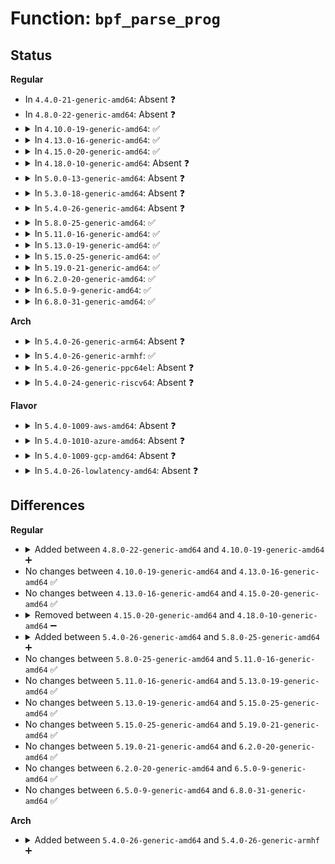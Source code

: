 # Function: <code>bpf_parse_prog</code>

## Status
<b>Regular</b>
<ul>
<li>
In <code>4.4.0-21-generic-amd64</code>: Absent ❓
</li>
<li>
In <code>4.8.0-22-generic-amd64</code>: Absent ❓
</li>
<li>
<details>
<summary>In <code>4.10.0-19-generic-amd64</code>: ✅</summary>

```c
int bpf_parse_prog(struct nlattr * attr, struct bpf_lwt_prog * prog, enum bpf_prog_type type)
```

```json
{
  "name": "bpf_parse_prog",
  "collision_type": "Unique Static",
  "inline_type": "No",
  "funcs": [
    {
      "addr": 18446744071587076976,
      "name": "bpf_parse_prog",
      "external": false,
      "loc": "net/core/lwt_bpf.c:204",
      "file": "net/core/lwt_bpf.c",
      "inline": "seen, unknown",
      "caller_inline": [],
      "caller_func": [
        "net/core/lwt_bpf.c:bpf_build_state",
        "net/core/lwt_bpf.c:bpf_build_state",
        "net/core/lwt_bpf.c:bpf_build_state"
      ]
    }
  ],
  "symbols": [
    {
      "addr": 18446744071587076976,
      "name": "bpf_parse_prog",
      "section": ".text",
      "bind": "STB_LOCAL",
      "size": 191
    }
  ]
}
```
</details>
</li>
<li>
<details>
<summary>In <code>4.13.0-16-generic-amd64</code>: ✅</summary>

```c
int bpf_parse_prog(struct nlattr * attr, struct bpf_lwt_prog * prog, enum bpf_prog_type type)
```

```json
{
  "name": "bpf_parse_prog",
  "collision_type": "Unique Static",
  "inline_type": "No",
  "funcs": [
    {
      "addr": 18446744071587205536,
      "name": "bpf_parse_prog",
      "external": false,
      "loc": "net/core/lwt_bpf.c:204",
      "file": "net/core/lwt_bpf.c",
      "inline": "seen, unknown",
      "caller_inline": [],
      "caller_func": [
        "net/core/lwt_bpf.c:bpf_build_state",
        "net/core/lwt_bpf.c:bpf_build_state",
        "net/core/lwt_bpf.c:bpf_build_state"
      ]
    }
  ],
  "symbols": [
    {
      "addr": 18446744071587205536,
      "name": "bpf_parse_prog",
      "section": ".text",
      "bind": "STB_LOCAL",
      "size": 194
    }
  ]
}
```
</details>
</li>
<li>
<details>
<summary>In <code>4.15.0-20-generic-amd64</code>: ✅</summary>

```c
int bpf_parse_prog(struct nlattr * attr, struct bpf_lwt_prog * prog, enum bpf_prog_type type)
```

```json
{
  "name": "bpf_parse_prog",
  "collision_type": "Unique Static",
  "inline_type": "No",
  "funcs": [
    {
      "addr": 18446744071587719856,
      "name": "bpf_parse_prog",
      "external": false,
      "loc": "net/core/lwt_bpf.c:204",
      "file": "net/core/lwt_bpf.c",
      "inline": "seen, unknown",
      "caller_inline": [],
      "caller_func": [
        "net/core/lwt_bpf.c:bpf_build_state",
        "net/core/lwt_bpf.c:bpf_build_state",
        "net/core/lwt_bpf.c:bpf_build_state"
      ]
    }
  ],
  "symbols": [
    {
      "addr": 18446744071587719856,
      "name": "bpf_parse_prog",
      "section": ".text",
      "bind": "STB_LOCAL",
      "size": 196
    }
  ]
}
```
</details>
</li>
<li>
<details>
<summary>In <code>4.18.0-10-generic-amd64</code>: Absent ❓</summary>

```json
{
  "name": "bpf_parse_prog",
  "collision_type": "Unique Static",
  "inline_type": "Selective",
  "funcs": [
    {
      "addr": 18446744071588053616,
      "name": "bpf_parse_prog",
      "external": false,
      "loc": "net/core/lwt_bpf.c:204",
      "file": "net/core/lwt_bpf.c",
      "inline": "not declared, inlined",
      "caller_inline": [],
      "caller_func": [
        "net/core/lwt_bpf.c:bpf_build_state",
        "net/core/lwt_bpf.c:bpf_build_state",
        "net/core/lwt_bpf.c:bpf_build_state"
      ]
    }
  ],
  "symbols": [
    {
      "addr": 18446744071588053616,
      "name": "bpf_parse_prog.isra.12",
      "section": ".text",
      "bind": "STB_LOCAL",
      "size": 203
    }
  ]
}
```
</details>
</li>
<li>
<details>
<summary>In <code>5.0.0-13-generic-amd64</code>: Absent ❓</summary>

```json
{
  "name": "bpf_parse_prog",
  "collision_type": "Unique Static",
  "inline_type": "Selective",
  "funcs": [
    {
      "addr": 18446744071588221920,
      "name": "bpf_parse_prog",
      "external": false,
      "loc": "net/core/lwt_bpf.c:203",
      "file": "net/core/lwt_bpf.c",
      "inline": "not declared, inlined",
      "caller_inline": [],
      "caller_func": [
        "net/core/lwt_bpf.c:bpf_build_state",
        "net/core/lwt_bpf.c:bpf_build_state",
        "net/core/lwt_bpf.c:bpf_build_state"
      ]
    }
  ],
  "symbols": [
    {
      "addr": 18446744071588221920,
      "name": "bpf_parse_prog.isra.12",
      "section": ".text",
      "bind": "STB_LOCAL",
      "size": 203
    }
  ]
}
```
</details>
</li>
<li>
<details>
<summary>In <code>5.3.0-18-generic-amd64</code>: Absent ❓</summary>

```json
{
  "name": "bpf_parse_prog",
  "collision_type": "Unique Static",
  "inline_type": "Selective",
  "funcs": [
    {
      "addr": 18446744071588556032,
      "name": "bpf_parse_prog",
      "external": false,
      "loc": "net/core/lwt_bpf.c:330",
      "file": "net/core/lwt_bpf.c",
      "inline": "not declared, inlined",
      "caller_inline": [],
      "caller_func": [
        "net/core/lwt_bpf.c:bpf_build_state",
        "net/core/lwt_bpf.c:bpf_build_state",
        "net/core/lwt_bpf.c:bpf_build_state"
      ]
    }
  ],
  "symbols": [
    {
      "addr": 18446744071588556032,
      "name": "bpf_parse_prog.isra.0",
      "section": ".text",
      "bind": "STB_LOCAL",
      "size": 206
    }
  ]
}
```
</details>
</li>
<li>
<details>
<summary>In <code>5.4.0-26-generic-amd64</code>: Absent ❓</summary>

```json
{
  "name": "bpf_parse_prog",
  "collision_type": "Unique Static",
  "inline_type": "Selective",
  "funcs": [
    {
      "addr": 18446744071588773040,
      "name": "bpf_parse_prog",
      "external": false,
      "loc": "net/core/lwt_bpf.c:333",
      "file": "net/core/lwt_bpf.c",
      "inline": "not declared, inlined",
      "caller_inline": [],
      "caller_func": [
        "net/core/lwt_bpf.c:bpf_build_state",
        "net/core/lwt_bpf.c:bpf_build_state",
        "net/core/lwt_bpf.c:bpf_build_state"
      ]
    }
  ],
  "symbols": [
    {
      "addr": 18446744071588773040,
      "name": "bpf_parse_prog.isra.0",
      "section": ".text",
      "bind": "STB_LOCAL",
      "size": 206
    }
  ]
}
```
</details>
</li>
<li>
<details>
<summary>In <code>5.8.0-25-generic-amd64</code>: ✅</summary>

```c
int bpf_parse_prog(struct nlattr * attr, struct bpf_lwt_prog * prog, enum bpf_prog_type type)
```

```json
{
  "name": "bpf_parse_prog",
  "collision_type": "Unique Static",
  "inline_type": "No",
  "funcs": [
    {
      "addr": 18446744071589644528,
      "name": "bpf_parse_prog",
      "external": false,
      "loc": "net/core/lwt_bpf.c:333",
      "file": "net/core/lwt_bpf.c",
      "inline": "seen, unknown",
      "caller_inline": [],
      "caller_func": [
        "net/core/lwt_bpf.c:bpf_build_state",
        "net/core/lwt_bpf.c:bpf_build_state",
        "net/core/lwt_bpf.c:bpf_build_state"
      ]
    }
  ],
  "symbols": [
    {
      "addr": 18446744071589644528,
      "name": "bpf_parse_prog",
      "section": ".text",
      "bind": "STB_LOCAL",
      "size": 199
    }
  ]
}
```
</details>
</li>
<li>
<details>
<summary>In <code>5.11.0-16-generic-amd64</code>: ✅</summary>

```c
int bpf_parse_prog(struct nlattr * attr, struct bpf_lwt_prog * prog, enum bpf_prog_type type)
```

```json
{
  "name": "bpf_parse_prog",
  "collision_type": "Unique Static",
  "inline_type": "No",
  "funcs": [
    {
      "addr": 18446744071589668208,
      "name": "bpf_parse_prog",
      "external": false,
      "loc": "net/core/lwt_bpf.c:333",
      "file": "net/core/lwt_bpf.c",
      "inline": "seen, unknown",
      "caller_inline": [],
      "caller_func": [
        "net/core/lwt_bpf.c:bpf_build_state",
        "net/core/lwt_bpf.c:bpf_build_state",
        "net/core/lwt_bpf.c:bpf_build_state"
      ]
    }
  ],
  "symbols": [
    {
      "addr": 18446744071589668208,
      "name": "bpf_parse_prog",
      "section": ".text",
      "bind": "STB_LOCAL",
      "size": 199
    }
  ]
}
```
</details>
</li>
<li>
<details>
<summary>In <code>5.13.0-19-generic-amd64</code>: ✅</summary>

```c
int bpf_parse_prog(struct nlattr * attr, struct bpf_lwt_prog * prog, enum bpf_prog_type type)
```

```json
{
  "name": "bpf_parse_prog",
  "collision_type": "Unique Static",
  "inline_type": "No",
  "funcs": [
    {
      "addr": 18446744071589559360,
      "name": "bpf_parse_prog",
      "external": false,
      "loc": "net/core/lwt_bpf.c:333",
      "file": "net/core/lwt_bpf.c",
      "inline": "seen, unknown",
      "caller_inline": [],
      "caller_func": [
        "net/core/lwt_bpf.c:bpf_build_state",
        "net/core/lwt_bpf.c:bpf_build_state",
        "net/core/lwt_bpf.c:bpf_build_state"
      ]
    }
  ],
  "symbols": [
    {
      "addr": 18446744071589559360,
      "name": "bpf_parse_prog",
      "section": ".text",
      "bind": "STB_LOCAL",
      "size": 199
    }
  ]
}
```
</details>
</li>
<li>
<details>
<summary>In <code>5.15.0-25-generic-amd64</code>: ✅</summary>

```c
int bpf_parse_prog(struct nlattr * attr, struct bpf_lwt_prog * prog, enum bpf_prog_type type)
```

```json
{
  "name": "bpf_parse_prog",
  "collision_type": "Unique Static",
  "inline_type": "No",
  "funcs": [
    {
      "addr": 18446744071590304336,
      "name": "bpf_parse_prog",
      "external": false,
      "loc": "net/core/lwt_bpf.c:333",
      "file": "net/core/lwt_bpf.c",
      "inline": "seen, unknown",
      "caller_inline": [],
      "caller_func": [
        "net/core/lwt_bpf.c:bpf_build_state",
        "net/core/lwt_bpf.c:bpf_build_state",
        "net/core/lwt_bpf.c:bpf_build_state"
      ]
    }
  ],
  "symbols": [
    {
      "addr": 18446744071590304336,
      "name": "bpf_parse_prog",
      "section": ".text",
      "bind": "STB_LOCAL",
      "size": 199
    }
  ]
}
```
</details>
</li>
<li>
<details>
<summary>In <code>5.19.0-21-generic-amd64</code>: ✅</summary>

```c
int bpf_parse_prog(struct nlattr * attr, struct bpf_lwt_prog * prog, enum bpf_prog_type type)
```

```json
{
  "name": "bpf_parse_prog",
  "collision_type": "Unique Static",
  "inline_type": "No",
  "funcs": [
    {
      "addr": 18446744071591889184,
      "name": "bpf_parse_prog",
      "external": false,
      "loc": "net/core/lwt_bpf.c:333",
      "file": "net/core/lwt_bpf.c",
      "inline": "seen, unknown",
      "caller_inline": [],
      "caller_func": [
        "net/core/lwt_bpf.c:bpf_build_state",
        "net/core/lwt_bpf.c:bpf_build_state",
        "net/core/lwt_bpf.c:bpf_build_state"
      ]
    }
  ],
  "symbols": [
    {
      "addr": 18446744071591889184,
      "name": "bpf_parse_prog",
      "section": ".text",
      "bind": "STB_LOCAL",
      "size": 241
    }
  ]
}
```
</details>
</li>
<li>
<details>
<summary>In <code>6.2.0-20-generic-amd64</code>: ✅</summary>

```c
int bpf_parse_prog(struct nlattr * attr, struct bpf_lwt_prog * prog, enum bpf_prog_type type)
```

```json
{
  "name": "bpf_parse_prog",
  "collision_type": "Unique Static",
  "inline_type": "No",
  "funcs": [
    {
      "addr": 18446744071593691456,
      "name": "bpf_parse_prog",
      "external": false,
      "loc": "net/core/lwt_bpf.c:333",
      "file": "net/core/lwt_bpf.c",
      "inline": "seen, unknown",
      "caller_inline": [],
      "caller_func": [
        "net/core/lwt_bpf.c:bpf_build_state",
        "net/core/lwt_bpf.c:bpf_build_state",
        "net/core/lwt_bpf.c:bpf_build_state"
      ]
    }
  ],
  "symbols": [
    {
      "addr": 18446744071593691456,
      "name": "bpf_parse_prog",
      "section": ".text",
      "bind": "STB_LOCAL",
      "size": 241
    }
  ]
}
```
</details>
</li>
<li>
<details>
<summary>In <code>6.5.0-9-generic-amd64</code>: ✅</summary>

```c
int bpf_parse_prog(struct nlattr * attr, struct bpf_lwt_prog * prog, enum bpf_prog_type type)
```

```json
{
  "name": "bpf_parse_prog",
  "collision_type": "Unique Static",
  "inline_type": "No",
  "funcs": [
    {
      "addr": 18446744071594172256,
      "name": "bpf_parse_prog",
      "external": false,
      "loc": "net/core/lwt_bpf.c:332",
      "file": "net/core/lwt_bpf.c",
      "inline": "seen, unknown",
      "caller_inline": [],
      "caller_func": [
        "net/core/lwt_bpf.c:bpf_build_state",
        "net/core/lwt_bpf.c:bpf_build_state",
        "net/core/lwt_bpf.c:bpf_build_state"
      ]
    }
  ],
  "symbols": [
    {
      "addr": 18446744071594172256,
      "name": "bpf_parse_prog",
      "section": ".text",
      "bind": "STB_LOCAL",
      "size": 241
    }
  ]
}
```
</details>
</li>
<li>
<details>
<summary>In <code>6.8.0-31-generic-amd64</code>: ✅</summary>

```c
int bpf_parse_prog(struct nlattr * attr, struct bpf_lwt_prog * prog, enum bpf_prog_type type)
```

```json
{
  "name": "bpf_parse_prog",
  "collision_type": "Unique Static",
  "inline_type": "No",
  "funcs": [
    {
      "addr": 18446744071594968800,
      "name": "bpf_parse_prog",
      "external": false,
      "loc": "net/core/lwt_bpf.c:332",
      "file": "net/core/lwt_bpf.c",
      "inline": "seen, unknown",
      "caller_inline": [],
      "caller_func": [
        "net/core/lwt_bpf.c:bpf_build_state",
        "net/core/lwt_bpf.c:bpf_build_state",
        "net/core/lwt_bpf.c:bpf_build_state"
      ]
    }
  ],
  "symbols": [
    {
      "addr": 18446744071594968800,
      "name": "bpf_parse_prog",
      "section": ".text",
      "bind": "STB_LOCAL",
      "size": 244
    }
  ]
}
```
</details>
</li>
</ul>
<b>Arch</b>
<ul>
<li>
<details>
<summary>In <code>5.4.0-26-generic-arm64</code>: Absent ❓</summary>

```json
{
  "name": "bpf_parse_prog",
  "collision_type": "Unique Static",
  "inline_type": "Selective",
  "funcs": [
    {
      "addr": 18446603336502338776,
      "name": "bpf_parse_prog",
      "external": false,
      "loc": "net/core/lwt_bpf.c:333",
      "file": "net/core/lwt_bpf.c",
      "inline": "not declared, inlined",
      "caller_inline": [],
      "caller_func": [
        "net/core/lwt_bpf.c:bpf_build_state",
        "net/core/lwt_bpf.c:bpf_build_state",
        "net/core/lwt_bpf.c:bpf_build_state"
      ]
    }
  ],
  "symbols": [
    {
      "addr": 18446603336502338776,
      "name": "bpf_parse_prog.isra.0",
      "section": ".text",
      "bind": "STB_LOCAL",
      "size": 244
    }
  ]
}
```
</details>
</li>
<li>
<details>
<summary>In <code>5.4.0-26-generic-armhf</code>: ✅</summary>

```c
int bpf_parse_prog(struct nlattr * attr, struct bpf_lwt_prog * prog, enum bpf_prog_type type)
```

```json
{
  "name": "bpf_parse_prog",
  "collision_type": "Unique Static",
  "inline_type": "No",
  "funcs": [
    {
      "addr": 3235079468,
      "name": "bpf_parse_prog",
      "external": false,
      "loc": "net/core/lwt_bpf.c:333",
      "file": "net/core/lwt_bpf.c",
      "inline": "seen, unknown",
      "caller_inline": [],
      "caller_func": [
        "net/core/lwt_bpf.c:bpf_build_state",
        "net/core/lwt_bpf.c:bpf_build_state",
        "net/core/lwt_bpf.c:bpf_build_state"
      ]
    }
  ],
  "symbols": [
    {
      "addr": 3235079468,
      "name": "bpf_parse_prog",
      "section": ".text",
      "bind": "STB_LOCAL",
      "size": 244
    }
  ]
}
```
</details>
</li>
<li>
<details>
<summary>In <code>5.4.0-26-generic-ppc64el</code>: Absent ❓</summary>

```json
{
  "name": "bpf_parse_prog",
  "collision_type": "Unique Static",
  "inline_type": "Selective",
  "funcs": [
    {
      "addr": 13835058055295861872,
      "name": "bpf_parse_prog",
      "external": false,
      "loc": "net/core/lwt_bpf.c:333",
      "file": "net/core/lwt_bpf.c",
      "inline": "not declared, inlined",
      "caller_inline": [],
      "caller_func": [
        "net/core/lwt_bpf.c:bpf_build_state",
        "net/core/lwt_bpf.c:bpf_build_state",
        "net/core/lwt_bpf.c:bpf_build_state"
      ]
    }
  ],
  "symbols": [
    {
      "addr": 13835058055295861872,
      "name": "bpf_parse_prog.isra.0",
      "section": ".text",
      "bind": "STB_LOCAL",
      "size": 320
    }
  ]
}
```
</details>
</li>
<li>
<details>
<summary>In <code>5.4.0-24-generic-riscv64</code>: Absent ❓</summary>

```json
{
  "name": "bpf_parse_prog",
  "collision_type": "Unique Static",
  "inline_type": "Selective",
  "funcs": [
    {
      "addr": 18446743936278561306,
      "name": "bpf_parse_prog",
      "external": false,
      "loc": "net/core/lwt_bpf.c:333",
      "file": "net/core/lwt_bpf.c",
      "inline": "not declared, inlined",
      "caller_inline": [],
      "caller_func": [
        "net/core/lwt_bpf.c:bpf_build_state",
        "net/core/lwt_bpf.c:bpf_build_state",
        "net/core/lwt_bpf.c:bpf_build_state"
      ]
    }
  ],
  "symbols": [
    {
      "addr": 18446743936278561306,
      "name": "bpf_parse_prog.isra.0",
      "section": ".text",
      "bind": "STB_LOCAL",
      "size": 172
    }
  ]
}
```
</details>
</li>
</ul>
<b>Flavor</b>
<ul>
<li>
<details>
<summary>In <code>5.4.0-1009-aws-amd64</code>: Absent ❓</summary>

```json
{
  "name": "bpf_parse_prog",
  "collision_type": "Unique Static",
  "inline_type": "Selective",
  "funcs": [
    {
      "addr": 18446744071588379424,
      "name": "bpf_parse_prog",
      "external": false,
      "loc": "net/core/lwt_bpf.c:333",
      "file": "net/core/lwt_bpf.c",
      "inline": "not declared, inlined",
      "caller_inline": [],
      "caller_func": [
        "net/core/lwt_bpf.c:bpf_build_state",
        "net/core/lwt_bpf.c:bpf_build_state",
        "net/core/lwt_bpf.c:bpf_build_state"
      ]
    }
  ],
  "symbols": [
    {
      "addr": 18446744071588379424,
      "name": "bpf_parse_prog.isra.0",
      "section": ".text",
      "bind": "STB_LOCAL",
      "size": 206
    }
  ]
}
```
</details>
</li>
<li>
<details>
<summary>In <code>5.4.0-1010-azure-amd64</code>: Absent ❓</summary>

```json
{
  "name": "bpf_parse_prog",
  "collision_type": "Unique Static",
  "inline_type": "Selective",
  "funcs": [
    {
      "addr": 18446744071588092112,
      "name": "bpf_parse_prog",
      "external": false,
      "loc": "net/core/lwt_bpf.c:333",
      "file": "net/core/lwt_bpf.c",
      "inline": "not declared, inlined",
      "caller_inline": [],
      "caller_func": [
        "net/core/lwt_bpf.c:bpf_build_state",
        "net/core/lwt_bpf.c:bpf_build_state",
        "net/core/lwt_bpf.c:bpf_build_state"
      ]
    }
  ],
  "symbols": [
    {
      "addr": 18446744071588092112,
      "name": "bpf_parse_prog.isra.0",
      "section": ".text",
      "bind": "STB_LOCAL",
      "size": 206
    }
  ]
}
```
</details>
</li>
<li>
<details>
<summary>In <code>5.4.0-1009-gcp-amd64</code>: Absent ❓</summary>

```json
{
  "name": "bpf_parse_prog",
  "collision_type": "Unique Static",
  "inline_type": "Selective",
  "funcs": [
    {
      "addr": 18446744071588711600,
      "name": "bpf_parse_prog",
      "external": false,
      "loc": "net/core/lwt_bpf.c:333",
      "file": "net/core/lwt_bpf.c",
      "inline": "not declared, inlined",
      "caller_inline": [],
      "caller_func": [
        "net/core/lwt_bpf.c:bpf_build_state",
        "net/core/lwt_bpf.c:bpf_build_state",
        "net/core/lwt_bpf.c:bpf_build_state"
      ]
    }
  ],
  "symbols": [
    {
      "addr": 18446744071588711600,
      "name": "bpf_parse_prog.isra.0",
      "section": ".text",
      "bind": "STB_LOCAL",
      "size": 206
    }
  ]
}
```
</details>
</li>
<li>
<details>
<summary>In <code>5.4.0-26-lowlatency-amd64</code>: Absent ❓</summary>

```json
{
  "name": "bpf_parse_prog",
  "collision_type": "Unique Static",
  "inline_type": "Selective",
  "funcs": [
    {
      "addr": 18446744071588851856,
      "name": "bpf_parse_prog",
      "external": false,
      "loc": "net/core/lwt_bpf.c:333",
      "file": "net/core/lwt_bpf.c",
      "inline": "not declared, inlined",
      "caller_inline": [],
      "caller_func": [
        "net/core/lwt_bpf.c:bpf_build_state",
        "net/core/lwt_bpf.c:bpf_build_state",
        "net/core/lwt_bpf.c:bpf_build_state"
      ]
    }
  ],
  "symbols": [
    {
      "addr": 18446744071588851856,
      "name": "bpf_parse_prog.isra.0",
      "section": ".text",
      "bind": "STB_LOCAL",
      "size": 206
    }
  ]
}
```
</details>
</li>
</ul>

## Differences
<b>Regular</b>
<ul>
<li>
<details>
<summary>Added between <code>4.8.0-22-generic-amd64</code> and <code>4.10.0-19-generic-amd64</code> ➕</summary>

```c
int bpf_parse_prog(struct nlattr * attr, struct bpf_lwt_prog * prog, enum bpf_prog_type type)
```
</details>
</li>
<li>
No changes between <code>4.10.0-19-generic-amd64</code> and <code>4.13.0-16-generic-amd64</code> ✅
</li>
<li>
No changes between <code>4.13.0-16-generic-amd64</code> and <code>4.15.0-20-generic-amd64</code> ✅
</li>
<li>
<details>
<summary>Removed between <code>4.15.0-20-generic-amd64</code> and <code>4.18.0-10-generic-amd64</code> ➖</summary>

```c
int bpf_parse_prog(struct nlattr * attr, struct bpf_lwt_prog * prog, enum bpf_prog_type type)
```
</details>
</li>
<li>
<details>
<summary>Added between <code>5.4.0-26-generic-amd64</code> and <code>5.8.0-25-generic-amd64</code> ➕</summary>

```c
int bpf_parse_prog(struct nlattr * attr, struct bpf_lwt_prog * prog, enum bpf_prog_type type)
```
</details>
</li>
<li>
No changes between <code>5.8.0-25-generic-amd64</code> and <code>5.11.0-16-generic-amd64</code> ✅
</li>
<li>
No changes between <code>5.11.0-16-generic-amd64</code> and <code>5.13.0-19-generic-amd64</code> ✅
</li>
<li>
No changes between <code>5.13.0-19-generic-amd64</code> and <code>5.15.0-25-generic-amd64</code> ✅
</li>
<li>
No changes between <code>5.15.0-25-generic-amd64</code> and <code>5.19.0-21-generic-amd64</code> ✅
</li>
<li>
No changes between <code>5.19.0-21-generic-amd64</code> and <code>6.2.0-20-generic-amd64</code> ✅
</li>
<li>
No changes between <code>6.2.0-20-generic-amd64</code> and <code>6.5.0-9-generic-amd64</code> ✅
</li>
<li>
No changes between <code>6.5.0-9-generic-amd64</code> and <code>6.8.0-31-generic-amd64</code> ✅
</li>
</ul>
<b>Arch</b>
<ul>
<li>
<details>
<summary>Added between <code>5.4.0-26-generic-amd64</code> and <code>5.4.0-26-generic-armhf</code> ➕</summary>

```c
int bpf_parse_prog(struct nlattr * attr, struct bpf_lwt_prog * prog, enum bpf_prog_type type)
```
</details>
</li>
</ul>
